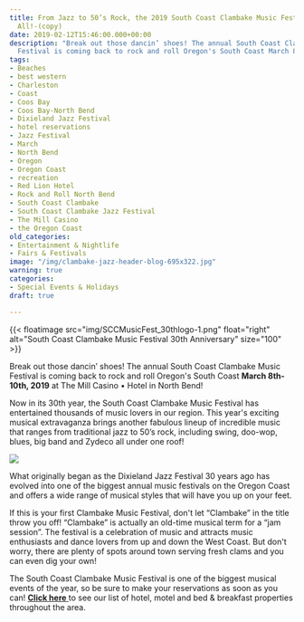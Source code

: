 ```yaml
---
title: From Jazz to 50’s Rock, the 2019 South Coast Clambake Music Festival Has It
  All!-(copy)
date: 2019-02-12T15:46:00.000+00:00
description: "Break out those dancin’ shoes! The annual South Coast Clambake Music
  Festival is coming back to rock and roll Oregon's South Coast March 8th-10th, 2019!\n\n"
tags:
- Beaches
- best western
- Charleston
- Coast
- Coos Bay
- Coos Bay-North Bend
- Dixieland Jazz Festival
- hotel reservations
- Jazz Festival
- March
- North Bend
- Oregon
- Oregon Coast
- recreation
- Red Lion Hotel
- Rock and Roll North Bend
- South Coast Clambake
- South Coast Clambake Jazz Festival
- The Mill Casino
- the Oregon Coast
old_categories:
- Entertainment & Nightlife
- Fairs & Festivals
image: "/img/clambake-jazz-header-blog-695x322.jpg"
warning: true
categories:
- Special Events & Holidays
draft: true

---
```

{{< floatimage src="img/SCCMusicFest_30thlogo-1.png" float="right" alt="South Coast Clambake Music Festival 30th Anniversary" size="100" >}}

Break out those dancin’ shoes! The annual South Coast Clambake Music Festival is coming back to rock and roll Oregon's South Coast <strong>March 8th-10th, 2019</strong> at The Mill Casino • Hotel in North Bend!

Now in its 30th year, the South Coast Clambake Music Festival has entertained thousands of music lovers in our region. This year's exciting musical extravaganza brings another fabulous lineup of incredible music that ranges from traditional jazz to 50’s rock, including swing, doo-wop, blues, big band and Zydeco all under one roof!

![](/img/DSC_3224.jpeg)

What originally began as the Dixieland Jazz Festival 30 years ago has evolved into one of the biggest annual music festivals on the Oregon Coast and offers a wide range of musical styles that will have you up on your feet.

If this is your first Clambake Music Festival, don't let “Clambake” in the title throw you off! “Clambake” is actually an old-time musical term for a “jam session”. The festival is a celebration of music and attracts music enthusiasts and dance lovers from up and down the West Coast. But don't worry, there are plenty of spots around town serving fresh clams and you can even dig your own!

The South Coast Clambake Music Festival is one of the biggest musical events of the year, so be sure to make your reservations as soon as you can! <a href="http://oregonsadventurecoast.com/lodging/" target="_blank" rel="noopener noreferrer"><strong>Click here</strong> </a>to see our list of hotel, motel and bed & breakfast properties throughout the area.